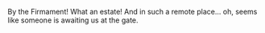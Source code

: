 By the Firmament! What an estate! And in such a remote place... oh, seems like someone is awaiting us at the gate.
